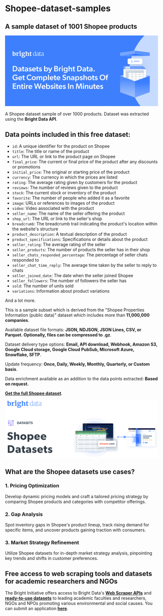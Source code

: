 # Shopee-dataset-samples

<h2>A sample dataset of 1001 Shopee products</h2>

![Shopee dataset header](https://github.com/luminati-io/Shopee-dataset-samples/blob/main/shopee-datasets.PNG)

A Shopee dataset sample of over 1000 products. Dataset was extracted using the <b>Bright Data API</b>.

<h2>Data points included in this free dataset:</h2>

* ```id```: A unique identifier for the product on Shopee
* ```title```: The title or name of the product
* ```url```: The URL or link to the product page on Shopee
* ```final_price```: The current or final price of the product after any discounts or promotions
* ```initial_price```: The original or starting price of the product
* ```currency```: The currency in which the prices are listed
* ```rating```: The average rating given by customers for the product
* ```reviews```: The number of reviews given to the product
* ```stock```: The current stock or inventory of the product
* ```favorite```: The number of people who added it as a favorite
* ```image```: URLs or references to images of the product
* ```video```: Video associated with the product
* ```seller_name```: The name of the seller offering the product
* ```shop_url```: The URL or link to the seller's shop
* ```breadcrumb```: The breadcrumb trail indicating the product's location within the website's structure
* ```product_description```: A textual description of the product
* ```product_specifications```: Specifications or details about the product
* ```seller_rating```: The average rating of the seller
* ```seller_products```: The number of products the seller has in their shop
* ```seller_chats_responded_percentage```: The percentage of seller chats responded to
* ```seller_chat_time_reply```: The average time taken by the seller to reply to chats
* ```seller_joined_date```: The date when the seller joined Shopee
* ```seller_followers```: The number of followers the seller has
* ```sold```: The number of units sold
* ```variations```: Information about product variations

And a lot more.

This is a sample subset which is derived from the "Shopee Properties Information (public data)"
dataset which includes more than <b>11,000,000 companies</b>.

Available dataset file formats: <b>JSON, NDJSON, JSON Lines, CSV, or Parquet. Optionally, files can be compressed to .gz</b>.

Dataset delivery type options: <b>Email, API download, Webhook, Amazon S3, Google Cloud storage, Google Cloud PubSub, Microsoft Azure, Snowflake, SFTP</b>.

Update frequency: <b>Once, Daily, Weekly, Monthly, Quarterly, or Custom basis</b>.

Data enrichment available as an addition to the data points extracted: <b>Based on request.</b>

<b>[Get the full Shopee dataset](https://brightdata.com/products/datasets/shopee)</b>.


![Shopee dataset visual](https://github.com/luminati-io/Shopee-dataset-samples/blob/main/shopee-datasets-image.PNG)

<h2>What are the Shopee datasets use cases?</h2>

<h3>1. Pricing Optimization</h3>

Develop dynamic pricing models and craft a tailored pricing strategy by comparing Shopee products and categories with competitor offerings.

<h3>2. Gap Analysis</h3>

Spot inventory gaps in Shopee's product lineup, track rising demand for specific items, and uncover products gaining traction with consumers.

<h3>3. Market Strategy Refinement</h3>

Utilize Shopee datasets for in-depth market strategy analysis, pinpointing key trends and shifts in customer preferences.

<h2>Free access to web scraping tools and datasets for academic researchers and NGOs</h2>

The Bright Initiative offers access to Bright Data's <b>[Web Scraper APIs](https://brightdata.com/products/web-scraper)</b> and <b>[ready-to-use datasets](https://brightdata.com/products/datasets)</b> to leading academic faculties and researchers, NGOs and NPOs promoting various environmental and social causes. You can submit an application <b>[here](https://brightinitiative.com)</b>.
